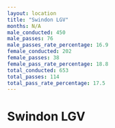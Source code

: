 ```yaml
---
layout: location
title: "Swindon LGV"
months: N/A
male_conducted: 450
male_passes: 76
male_passes_rate_percentage: 16.9
female_conducted: 202
female_passes: 38
female_pass_rate_percentage: 18.8
total_conducted: 653
total_passes: 114
total_pass_rate_percentage: 17.5
---
```


# Swindon LGV
